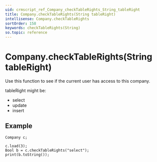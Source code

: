 ```yaml
---
uid: crmscript_ref_Company_checkTableRights_String_tableRight
title: Company.checkTableRights(String tableRight)
intellisense: Company.checkTableRights
sortOrder: 158
keywords: checkTableRights(String)
so.topic: reference
---
```


# Company.checkTableRights(String tableRight)

Use this function to see if the current user has access to this company.

tableRight might be:

- select
- update
- insert

## Example

    Company c;
    
    c.load(3);
    Bool b = c.checkTableRights("select");
    print(b.toString());

